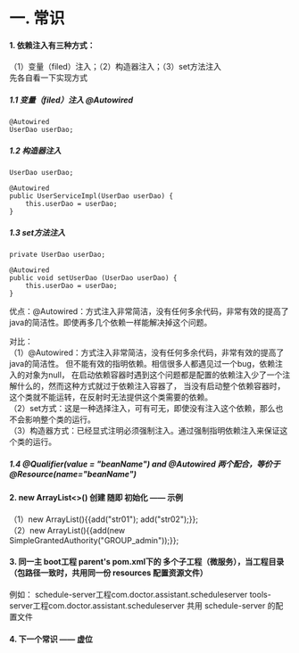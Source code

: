 
# 一. 常识
#### 1. 依赖注入有三种方式：
（1）变量（filed）注入；（2）构造器注入；（3）set方法注入  
先各自看一下实现方式  
##### 1.1 变量（filed）注入 @Autowired

    @Autowired
    UserDao userDao;
    
##### 1.2 构造器注入
    
    UserDao userDao;

    @Autowired
    public UserServiceImpl(UserDao userDao) {
        this.userDao = userDao;
    }

##### 1.3 set方法注入

    private UserDao userDao;

    @Autowired
    public void setUserDao (UserDao userDao) {
        this.userDao = userDao;
    }

优点：@Autowired：方式注入非常简洁，没有任何多余代码，非常有效的提高了java的简洁性。即使再多几个依赖一样能解决掉这个问题。

对比：  
（1）@Autowired：方式注入非常简洁，没有任何多余代码，非常有效的提高了java的简洁性。
但不能有效的指明依赖。相信很多人都遇见过一个bug，依赖注入的对象为null，
在启动依赖容器时遇到这个问题都是配置的依赖注入少了一个注解什么的，然而这种方式就过于依赖注入容器了，
当没有启动整个依赖容器时，这个类就不能运转，在反射时无法提供这个类需要的依赖。  
（2）set方式：这是一种选择注入，可有可无，即使没有注入这个依赖，那么也不会影响整个类的运行。  
（3）构造器方式：已经显式注明必须强制注入。通过强制指明依赖注入来保证这个类的运行。  

##### 1.4 @Qualifier(value = "beanName") and @Autowired 两个配合，等价于 @Resource(name="beanName")

#### 2. new ArrayList<>() 创建 随即 初始化 —— 示例
 （1）new ArrayList<String>(){{add("str01"); add("str02");}};  
 （2）new ArrayList<SimpleGrantedAuthority>(){{add(new SimpleGrantedAuthority("GROUP_admin"));}};  

#### 3. 同一主 boot工程 parent's pom.xml下的 多个子工程（微服务），当工程目录（包路径一致时，共用同一份 resources 配置资源文件）
例如：
schedule-server工程com.doctor.assistant.scheduleserver
tools-server工程com.doctor.assistant.scheduleserver
共用 schedule-server 的配置文件 


#### 4. 下一个常识 —— 虚位
